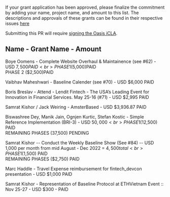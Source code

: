 If your grant application has been approved, please finalize the commitment by adding your name, project name, and amount to this list. The descriptions and approvals of these grants can be found in their respective issues [here](https://github.com/eea-oasis/baseline-grants/issues)
 
Submitting this PR will require [signing the Oasis iCLA](https://gist.github.com/OASIS-OP-Admin/8968911e16d9c245538d552e70af7378).

## Name - Grant Name - Amount

Boye Oomens - Complete Website Overhaul & Maintainence (see #62) - USD $7,500 PAID
<br> PHASE 1 ($5,000)PAID
<br> PHASE 2 ($2,500)PAID

Vaibhav Maheshwari - Baseline Calender (see #70) - USD $6,000 PAID

Boris Breslav - Attend - Lendit Fintech - The USA’s Leading Event for Innovation in Financial Services. May 25-16 (#71) - USD $2,995
PAID

Samrat Kishor / Jack Weiring - AmsterBased - USD $3,936.87
PAID

Biswashree Dey, Manik Jain, Ognjen Kurtic, Stefan Kostic - Simple Reference Implementation (BRI-3) - USD $50,000
<br> PHASE 1 ($12,500) PAID
<br> REMAINING PHASES (37,500) PENDING

Samrat Kishor -- Conduct the Weekly Baseline Show (See #84) -- USD 1,000 per month from mid August - Dec 2022 = $4,500 total
<br> PHASE 1 ($1,500) PAID
<br> REMAINING PHASES ($2,750) PAID

Marc Haddle - Travel Expense reimbursement for fintech_devcon presentation - USD $1,000 PAID

Samrat Kishor - Representation of Baseline Protocol at ETHVietnam Event :: Nov 25-27 - USD $300 - PAID

